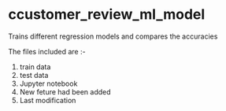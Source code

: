 # ccustomer_review_ml_model
Trains different regression models and compares the accuracies

The files included are :-
1. train data
2. test data
3. Jupyter notebook
4. New feture had been added
5. Last modification
